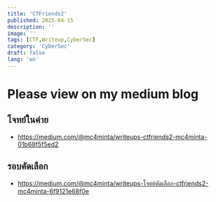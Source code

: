 ```yaml
---
title: 'CTFriends2'
published: 2025-04-15
description: ''
image: ''
tags: [CTF,Writeup,CyberSec]
category: 'CyberSec'
draft: false 
lang: 'en'
---
```


# Please view on my medium blog

## โจทย์ในค่าย

- <https://medium.com/@mc4minta/writeups-ctfriends2-mc4minta-01b68f5f5ed2>

## รอบคัดเลือก

- [<https://medium.com/@mc4minta/writeups-โจทย์คัดเลือก-ctfriends2-mc4minta-6f9121e68f0e>](https://medium.com/@mc4minta/writeups-%E0%B9%82%E0%B8%88%E0%B8%97%E0%B8%A2%E0%B9%8C%E0%B8%84%E0%B8%B1%E0%B8%94%E0%B9%80%E0%B8%A5%E0%B8%B7%E0%B8%AD%E0%B8%81-ctfriends2-mc4minta-6f9121e68f0e)
